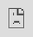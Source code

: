 ```yaml
---
layout: super-minimal
title: Teaching Feedback Report
css: /assets/css/box.css
---
```

<body style="margin:0px;padding:0px;overflow:hidden">
    <iframe src="https://datastudio.google.com/embed/reporting/2538d5c2-e58c-4652-9c30-3a66c5b61947/page/IEBKC" frameborder="0" style="overflow:hidden;overflow-x:hidden;overflow-y:hidden;height:100%;width:100%;position:absolute;top:0px;left:0px;right:0px;bottom:0px" height="100%" width="100%" allowfullscreen></iframe>
</body>
